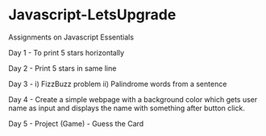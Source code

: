 # Javascript-LetsUpgrade

Assignments on Javascript Essentials

Day 1 - To print 5 stars horizontally

Day 2 - Print 5 stars in same line

Day 3 - i)  FizzBuzz problem
        ii) Palindrome words from a sentence
        
Day 4 - Create a simple webpage with a background color which gets user name as input and displays the name with something after button click.

Day 5 - Project (Game) - Guess the Card
